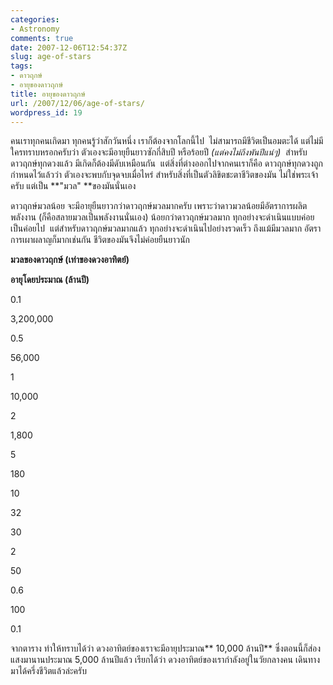 ```yaml
---
categories:
- Astronomy
comments: true
date: 2007-12-06T12:54:37Z
slug: age-of-stars
tags:
- ดาวฤกษ์
- อายุของดาวฤกษ์
title: อายุของดาวฤกษ์
url: /2007/12/06/age-of-stars/
wordpress_id: 19
---
```


คนเราทุกคนเกิดมา ทุกคนรู้ว่าสักวันหนึ่ง เราก็ต้องจากโลกนี้ไป  ไม่สามารถมีชีวิตเป็นอมตะได้ แต่ไม่มีใครทราบหรอกครับว่า ตัวเองจะมีอายุยืนยาวซักกี่สิบปี หรือร้อยปี _(แต่คงไม่ถึงพันปีแน่ๆ)_  สำหรับดาวฤกษ์ทุกดวงแล้ว มีเกิดก็ต้องมีดับเหมือนกัน  แต่สิ่งที่ต่างออกไปจากคนเราก็คือ ดาวฤกษ์ทุกดวงถูกกำหนดไว้แล้วว่า ตัวเองจะพบกับจุดจบเมื่อไหร่ สำหรับสิ่งที่เป็นตัวลิขิตชะตาชีวิตของมัน ไม่ใช่พระเจ้าครับ แต่เป็น **"มวล" **ของมันนั่นเอง

ดาวฤกษ์มวลน้อย จะมีอายุยืนยาวกว่าดาวฤกษ์มวลมากครับ เพราะว่าดาวมวลน้อยมีอัตราการผลิตพลังงาน (ก็คือสลายมวลเป็นพลังงานนั่นเอง) น้อยกว่าดาวฤกษ์มวลมาก ทุกอย่างจะดำเนินแบบค่อยเป็นค่อยไป  แต่สำหรับดาวฤกษ์มวลมากแล้ว ทุกอย่างจะดำเนินไปอย่างรวดเร็ว ถึงแม้มีมวลมาก อัตราการเผาผลาญก็มากเช่นกัน ชีวิตของมันจึงไม่ค่อยยืนยาวนัก








**มวลของดาวฤกษ์ (เท่าของดวงอาทิตย์)**


**อายุโดยประมาณ (ล้านปี)**






0.1


3,200,000






0.5


56,000






1


10,000






2


1,800






5


180






10


32






30


2






50


0.6






100


0.1









จากตาราง ทำให้ทราบได้ว่า ดวงอาทิตย์ของเราจะมีอายุประมาณ** 10,000 ล้านปี** ซึ่งตอนนี้ก็ส่องแสงมานานประมาณ 5,000 ล้านปีแล้ว เรียกได้ว่า ดวงอาทิตย์ของเรากำลังอยู่ในวัยกลางคน เดินทางมาได้ครึ่งชีวิตแล้วล่ะครับ
